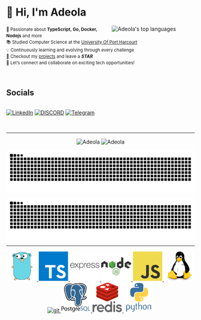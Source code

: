 
# 👋 Hi, I'm Adeola 
<img align="right" style="width: 44%; display: inline-block;" src="https://github-readme-stats.vercel.app/api/top-langs?username=a-deola&show_icons=true&locale=en&hide_progress=true&theme=jolly" alt="Adeola's top languages" />
 <p align="left">
  <small>
💬 Passionate about <b>TypeScript, Go, Docker, Nodejs</b> and more <br>
📚 Studied Computer Science at the <a href="https://www.uniport.edu.ng/">University Of Port Harcourt</a><br>
💡 Continuously learning and evolving through every challenge<br>
🌟 Checkout my <a href="https://github.com/a-deola?tab=repositories">projects</a> and leave a <b><i>STAR</i></b><br>
🤝 Let’s connect and collaborate on exciting tech opportunities!
   </small>
  </p>
<br>

## Socials
<div align=center style="display:flex; justify-content:space-between;">
  
  [![LinkedIn](https://img.shields.io/badge/linkedin-0A66C2?style=for-the-badge&logo=linkedin&logoColor=FFFFFF)](https://linkedin.com/in/a-deola/)
  [![DISCORD](https://img.shields.io/badge/-Discord-000000?style=for-the-badge&logo=discord&logoColor=FFFFFF)](https://discord.gg/tMhWqZ7BKv)
  [![Telegram](https://img.shields.io/badge/Telegram-2CA5E0?style=for-the-badge&logo=telegram&logoColor=white)](https://telegram.me/itsadeola)
</div>

<br>


-----
<p align="center" style="width: 100%;">
    <span style="width: 100%;">
        <img align="center" style="width: 49%;" src="https://github-readme-stats.vercel.app/api?username=a-deola&show_icons=true&locale=en&rank_icon=github&theme=jolly&hide_title=true#gh-dark-mode-only" alt="Adeola" />
          <img align="center" style="width: 49%;" src="https://github-readme-streak-stats.herokuapp.com/?user=a-deola&theme=ambient_gradient" alt="Adeola" />
    </span>
</p>

![a-deola dark](https://raw.githubusercontent.com/a-deola/a-deola/output/github-contribution-grid-snake-dark.svg#gh-dark-mode-only)

![a-deola light](https://raw.githubusercontent.com/a-deola/a-deola/output/github-contribution-grid-snake.svg#gh-light-mode-only)

-----
<div align="center">
<a href="https://golang.org" target="_blank">
    <img src="https://raw.githubusercontent.com/devicons/devicon/master/icons/go/go-original.svg" alt="go"
width="80" height="80" />
    </a>
    <a href="https://www.typescriptlang.org/" target="_blank">
    <img src="https://raw.githubusercontent.com/devicons/devicon/master/icons/typescript/typescript-original.svg"
    alt="typescript"  width="80" height="80"/>
    </a>
    <a href="https://expressjs.com" target="_blank">
    <img src="https://raw.githubusercontent.com/devicons/devicon/master/icons/express/express-original-wordmark.svg"
    alt="express" width="80" height="80"/>
    </a>
    <a href="https://nodejs.org" target="_blank">
    <img src="https://raw.githubusercontent.com/devicons/devicon/master/icons/nodejs/nodejs-original-wordmark.svg"
    alt="nodejs" width="80" height="80"/>
    </a>
    <a href="https://developer.mozilla.org/en-US/docs/Web/JavaScript" target="_blank">
    <img src="https://raw.githubusercontent.com/devicons/devicon/master/icons/javascript/javascript-original.svg"
    alt="javascript"  width="80" height="80" />
     <a href="https://www.linux.org/" target="_blank">
    <img src="https://raw.githubusercontent.com/devicons/devicon/master/icons/linux/linux-original.svg" alt="linux"
      width="80" height="80"/>
    </a>
    <a href="https://git-scm.com/" target="_blank">
    <img src="https://www.vectorlogo.zone/logos/git-scm/git-scm-icon.svg" alt="git"  width="80" height="80"/>
    </a>
       <a href="https://www.postgresql.org" target="_blank">
    <img src="https://raw.githubusercontent.com/devicons/devicon/master/icons/postgresql/postgresql-original-wordmark.svg"
    alt="postgresql"  width="80" height="80"/>
    </a>
    <a href="https://redis.io" target="_blank">
    <img src="https://raw.githubusercontent.com/devicons/devicon/master/icons/redis/redis-original-wordmark.svg"
    alt="redis"    width="80" height="80" />
    </a>
       <a href="https://www.python.org" target="_blank">
    <img src="https://raw.githubusercontent.com/devicons/devicon/master/icons/python/python-original-wordmark.svg"
    alt="python"  width="80" height="80" />
    </a>
    </div>



<!--
**a-deola/a-deola** is a ✨ _special_ ✨ repository because its `README.md` (this file) appears on your GitHub profile.

Here are some ideas to get you started:

- 🔭 I’m currently working on ...
- 🌱 I’m currently learning ...
- 👯 I’m looking to collaborate on ...
- 🤔 I’m looking for help with ...
- 💬 Ask me about ...
- 📫 How to reach me: ...
- 😄 Pronouns: ...
- ⚡ Fun fact: ...
-->
